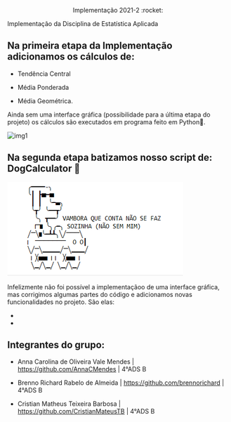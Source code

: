 <p align=center>Implementação 2021-2 :rocket:</p>
Implementação da Disciplina de Estatística Aplicada

## Na primeira etapa da Implementação adicionamos os cálculos de:

- Tendência Central 

- Média Ponderada

- Média Geométrica.

Ainda sem uma interface gráfica (possibilidade para a última etapa do projeto) os cálculos são executados em programa feito em Python:snake:.

![img1](https://github.com/brennorichard/Implementacao-2021-2/blob/main/assets/img1.jpeg)

## Na segunda etapa batizamos nosso script de: DogCalculator 🐶

![DOG.png](https://github.com/brennorichard/Implementacao-2021-2/blob/main/assets/DOG.png)

Infelizmente não foi possível a implementaçãoo de uma interface gráfica, mas corrigimos algumas partes do código e adicionamos novas funcionalidades no projeto. São elas:

- 

-


## Integrantes do grupo:

- Anna Carolina de Oliveira Vale Mendes | https://github.com/AnnaCMendes | 4°ADS B

- Brenno Richard Rabelo de Almeida | https://github.com/brennorichard | 4°ADS B

- Cristian Matheus Teixeira Barbosa | https://github.com/CristianMateusTB | 4°ADS B

